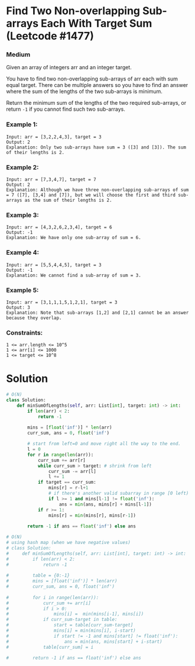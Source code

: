 Find Two Non-overlapping Sub-arrays Each With Target Sum (Leetcode #1477)
===============================
### Medium

Given an array of integers arr and an integer target.

You have to find two non-overlapping sub-arrays of arr each with sum equal target. There can be multiple answers so you have to find an answer where the sum 
of the lengths of the two sub-arrays is minimum.

Return the minimum sum of the lengths of the two required sub-arrays, or return `-1` if you cannot find such two sub-arrays.

### Example 1:
```
Input: arr = [3,2,2,4,3], target = 3
Output: 2
Explanation: Only two sub-arrays have sum = 3 ([3] and [3]). The sum of their lengths is 2.
```

### Example 2:
```
Input: arr = [7,3,4,7], target = 7
Output: 2
Explanation: Although we have three non-overlapping sub-arrays of sum = 7 ([7], [3,4] and [7]), but we will choose the first and third sub-arrays as the sum of their lengths is 2.
```

### Example 3:
```
Input: arr = [4,3,2,6,2,3,4], target = 6
Output: -1
Explanation: We have only one sub-array of sum = 6.
```

### Example 4:

```
Input: arr = [5,5,4,4,5], target = 3
Output: -1
Explanation: We cannot find a sub-array of sum = 3.
```

### Example 5:
```
Input: arr = [3,1,1,1,5,1,2,1], target = 3
Output: 3
Explanation: Note that sub-arrays [1,2] and [2,1] cannot be an answer because they overlap.
``` 

### Constraints:
```
1 <= arr.length <= 10^5
1 <= arr[i] <= 1000
1 <= target <= 10^8
```

Solution
========
```python
# O(N)
class Solution:
    def minSumOfLengths(self, arr: List[int], target: int) -> int:
        if len(arr) < 2:
            return -1
        
        mins = [float('inf')] * len(arr)
        curr_sum, ans = 0, float('inf')

        # start from left=0 and move right all the way to the end.
        l = 0
        for r in range(len(arr)):
            curr_sum += arr[r]
            while curr_sum > target: # shrink from left
                curr_sum -= arr[l]
                l += 1
            if target == curr_sum:
                mins[r] = r-l+1
                # if there's another valid subarray in range [0 left) 
                if l >= 1 and mins[l-1] != float('inf'):
                    ans = min(ans, mins[r] + mins[l-1])
            if r >= 1:
                mins[r] = min(mins[r], mins[r-1])
                
        return -1 if ans == float('inf') else ans 

# O(N)
# using hash map (when we have negative values)
# class Solution:
#     def minSumOfLengths(self, arr: List[int], target: int) -> int:
#         if len(arr) < 2:
#             return -1
        
#         table = {0:-1}
#         mins = [float('inf')] * len(arr)
#         curr_sum, ans = 0, float('inf')
        
#         for i in range(len(arr)):
#             curr_sum += arr[i]
#             if i > 0:
#                 mins[i] =  min(mins[i-1], mins[i])
#             if curr_sum-target in table:
#                 start = table[curr_sum-target]
#                 mins[i] = min(mins[i], i-start) 
#                 if start != -1 and mins[start] != float('inf'):
#                     ans = min(ans, mins[start] + i-start)
#             table[curr_sum] = i
            
#         return -1 if ans == float('inf') else ans
```
